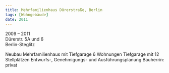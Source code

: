 ```yaml
---
title: Mehrfamilienhaus Dürerstraße, Berlin
tags: [Wohngebäude]
date: 2011
---
```

2009 – 2011<br/>
Dürerstr. 5A und 6<br/>
Berlin-Steglitz

Neubau
Mehrfamilienhaus mit Tiefgarage
6 Wohnungen
Tiefgarage mit 12 Stellplätzen
Entwurfs-, Genehmigungs- und Ausführungsplanung
Bauherrin: privat
